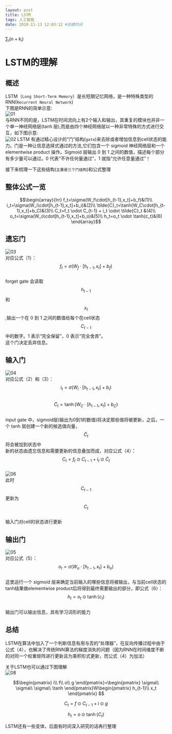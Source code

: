 ```yaml
---
layout: post
title: LSTM
tags: 人工智能
date: 2018-11-13 12:03:12 #创建时间
---
```


$\sum_i(n+k_i)$
# LSTM的理解  
## 概述  
LSTM（`Long Short-Term Memory`）是长短期记忆网络，是一种特殊类型的RNN(`Recurrent Neural Network`)  
下图是RNN的简单示意:  
![01][01]  
与RNN不同的是，LSTM在时间流向上有2个输入和输出，其重复的模块也并非一个单一神经网络层(tanh 层),而是由四个神经网络层以一种非常特殊的方式进行交互，如下图示意:     
![02][02] 
LSTM 有通过精心设计的“门”结构(`gate`)来去除或者增加信息到cell状态的能力。门是一种让信息选择式通过的方法,它们包含一个 sigmoid 神经网络层和一个 elementwise product 操作。Sigmoid 层输出 0 到 1 之间的数值，描述每个部分有多少量可以通过。0 代表“不许任何量通过”，1 就指“允许任意量通过”！ 

接下来梳理一下这些结构(`主要是三个门结构`)和公式整理

## 整体公式一览
$$\begin{array}{lrr}
f_t=\sigma(W_f\cdot[h_{t-1},x_t]+b_f)&(1)\\
i_t=\sigma(W_i\cdot[h_{t-1},x_t]+b_i)&(2)\\
\tilde{C}_t=\tanh(W_C\cdot[h_{t-1},x_t]+b_C)&(3)\\
C_t=f_t \odot C_{t-1} + i_t \odot \tilde{C}_t &(4)\\
o_t=\sigma(W_o\cdot[h_{t-1},x_t]+b_o)&(5)\\
h_t=o_t \odot \tanh(c_t)&(6)
\end{array}$$

## 遗忘门  
![03][03]  
对应公式（1）：$$f_t=\sigma(W_f\cdot[h_{t-1},x_t]+b_f)$$  
forget gate 会读取 $$h_{t-1}$$ 和 $$x_t$$,输出一个在 0 到 1 之间的数值给每个在cell状态$$C_{t-1}$$中的数字。1 表示“完全保留”，0 表示“完全舍弃”。  
这个门决定丢弃信息。
## 输入门   
![04][04]  
对应公式（2）和（3）：  
$$i_t=\sigma(W_i\cdot[h_{t-1},x_t]+b_i)$$  
$$\tilde{C}_t=\tanh(W_C\cdot[h_{t-1},x_t]+b_C)$$  
input gate 中，sigmoid层(输出为0到1的数值)将决定那些值将被更新，之后，一个 tanh 层创建一个新的候选值向量，$$\tilde{C}_t$$将会被加到状态中  
新的状态由遗忘信息和需要更新的信息叠加而成，对应公式（4）：  
$$C_t=f_t \odot C_{t-1} + i_t \odot \tilde{C}_t$$  
![06][06]  
此时$$C_{t-1}$$更新为$$C_t$$  
输入门对cell的状态进行更新
## 输出门
![05][05]  
对应公式（5）：  
$$o_t=\sigma(W_o\cdot[h_{t-1},x_t]+b_o)$$  
这里运行一个 sigmoid 层来确定当前输入的哪些信息将被输出，与当前cell状态的tanh结果做elementwise product后将得到最终需要输出的部分，即公式（6）：  
$$h_t=o_t \odot \tanh(c_t)$$  
输出门可以输出信息，具有学习词形的能力  
## 总结
LSTM在算法中加入了一个判断信息有用与否的“处理器”，在反向传播过程中由于公式（4），也解决了传统RNN算法的梯度消失的问题（因为RNN在时间维度不断的对同一个权重矩阵进行更新且为乘积形式更新，而公式（4）为加法） 

关于LSTM也可以通过下图理解  
![08][08]  

$$\begin{pmatrix}
i\\
f\\
o\\
g
\end{pmatrix}=\begin{pmatrix}
\sigma\\
\sigma\\
\sigma\\
\tanh
\end{pmatrix}W\begin{pmatrix}
h_{t-1}\\
x_t
\end{pmatrix}
$$

$$C_t = f\odot C_{t-1}+i\odot g$$

$$h_t = o\odot \tanh(C_t)$$

LSTM还有一些变体，后面有时间深入研究的话再行整理

[01]: https://raw.github.com/ice-melt/picture-set/master/blog/LSTM/lstm-rnn.png
[02]: https://raw.github.com/ice-melt/picture-set/master/blog/LSTM/lstm-lstm.png
[03]: https://raw.github.com/ice-melt/picture-set/master/blog/LSTM/lstm-ft.png
[04]: https://raw.github.com/ice-melt/picture-set/master/blog/LSTM/lstm-it.png
[05]: https://raw.github.com/ice-melt/picture-set/master/blog/LSTM/lstm-ot.png
[06]: https://raw.github.com/ice-melt/picture-set/master/blog/LSTM/lstm-ct.png
[07]: https://raw.github.com/ice-melt/picture-set/master/blog/LSTM/lstm-c.png
[08]: https://raw.github.com/ice-melt/picture-set/master/blog/LSTM/lstm-type2.png